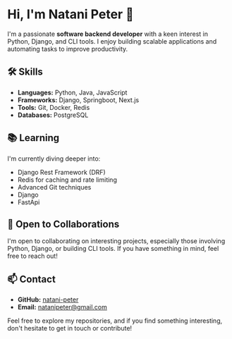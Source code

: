 # Hi, I'm Natani Peter 👋

I'm a passionate **software backend developer** with a keen interest in Python, Django, and CLI tools.
I enjoy building scalable applications and automating tasks to improve productivity. 

## 🛠️ Skills

- **Languages:** Python, Java, JavaScript
- **Frameworks:** Django, Springboot, Next.js
- **Tools:** Git, Docker, Redis
- **Databases:** PostgreSQL

## 📚 Learning

I'm currently diving deeper into:

- Django Rest Framework (DRF)
- Redis for caching and rate limiting
- Advanced Git techniques
- Django
- FastApi

## 🌱 Open to Collaborations

I'm open to collaborating on interesting projects, especially those involving Python, Django, or building CLI tools. If you have something in mind, feel free to reach out!

## 📫 Contact

- **GitHub:** [natani-peter](https://github.com/natani-peter/)
- **Email:** [natanipeter@gmail.com](mailto:natanipeter@gmail.com)

Feel free to explore my repositories, and if you find something interesting, don't hesitate to get in touch or contribute!
